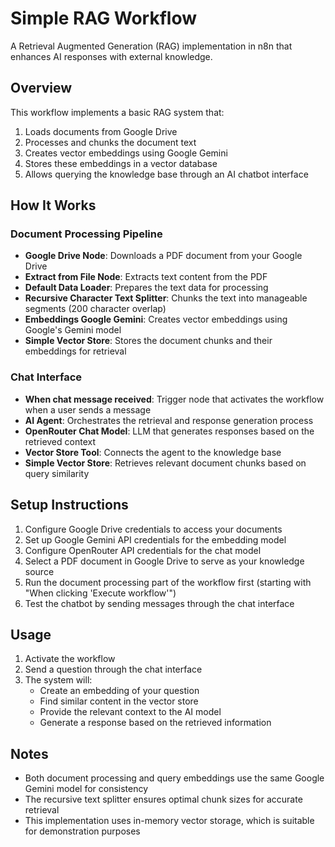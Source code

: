 # Simple RAG Workflow

A Retrieval Augmented Generation (RAG) implementation in n8n that enhances AI responses with external knowledge.

## Overview

This workflow implements a basic RAG system that:
1. Loads documents from Google Drive
2. Processes and chunks the document text
3. Creates vector embeddings using Google Gemini
4. Stores these embeddings in a vector database
5. Allows querying the knowledge base through an AI chatbot interface

## How It Works

### Document Processing Pipeline
- **Google Drive Node**: Downloads a PDF document from your Google Drive
- **Extract from File Node**: Extracts text content from the PDF
- **Default Data Loader**: Prepares the text data for processing
- **Recursive Character Text Splitter**: Chunks the text into manageable segments (200 character overlap)
- **Embeddings Google Gemini**: Creates vector embeddings using Google's Gemini model
- **Simple Vector Store**: Stores the document chunks and their embeddings for retrieval

### Chat Interface
- **When chat message received**: Trigger node that activates the workflow when a user sends a message
- **AI Agent**: Orchestrates the retrieval and response generation process
- **OpenRouter Chat Model**: LLM that generates responses based on the retrieved context
- **Vector Store Tool**: Connects the agent to the knowledge base
- **Simple Vector Store**: Retrieves relevant document chunks based on query similarity

## Setup Instructions

1. Configure Google Drive credentials to access your documents
2. Set up Google Gemini API credentials for the embedding model
3. Configure OpenRouter API credentials for the chat model
4. Select a PDF document in Google Drive to serve as your knowledge source
5. Run the document processing part of the workflow first (starting with "When clicking 'Execute workflow'")
6. Test the chatbot by sending messages through the chat interface

## Usage

1. Activate the workflow
2. Send a question through the chat interface
3. The system will:
   - Create an embedding of your question
   - Find similar content in the vector store
   - Provide the relevant context to the AI model
   - Generate a response based on the retrieved information

## Notes

- Both document processing and query embeddings use the same Google Gemini model for consistency
- The recursive text splitter ensures optimal chunk sizes for accurate retrieval
- This implementation uses in-memory vector storage, which is suitable for demonstration purposes